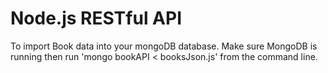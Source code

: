 # Node.js RESTful API

To import Book data into your mongoDB database. Make sure MongoDB is running then run 'mongo bookAPI < booksJson.js' from the command line.